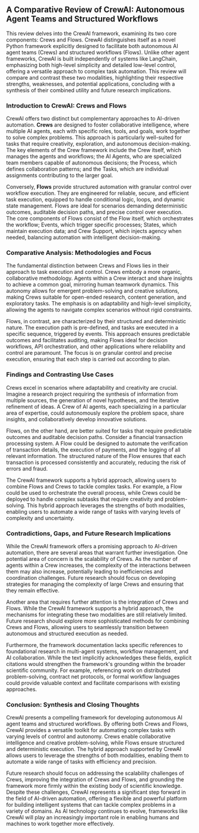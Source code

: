 ## A Comparative Review of CrewAI: Autonomous Agent Teams and Structured Workflows

This review delves into the CrewAI framework, examining its two core components: Crews and Flows. CrewAI distinguishes itself as a novel Python framework explicitly designed to facilitate both autonomous AI agent teams (Crews) and structured workflows (Flows). Unlike other agent frameworks, CrewAI is built independently of systems like LangChain, emphasizing both high-level simplicity and detailed low-level control, offering a versatile approach to complex task automation. This review will compare and contrast these two modalities, highlighting their respective strengths, weaknesses, and potential applications, concluding with a synthesis of their combined utility and future research implications.

### Introduction to CrewAI: Crews and Flows

CrewAI offers two distinct but complementary approaches to AI-driven automation. **Crews** are designed to foster collaborative intelligence, where multiple AI agents, each with specific roles, tools, and goals, work together to solve complex problems. This approach is particularly well-suited for tasks that require creativity, exploration, and autonomous decision-making. The key elements of the Crew framework include the Crew itself, which manages the agents and workflows; the AI Agents, who are specialized team members capable of autonomous decisions; the Process, which defines collaboration patterns; and the Tasks, which are individual assignments contributing to the larger goal.

Conversely, **Flows** provide structured automation with granular control over workflow execution. They are engineered for reliable, secure, and efficient task execution, equipped to handle conditional logic, loops, and dynamic state management. Flows are ideal for scenarios demanding deterministic outcomes, auditable decision paths, and precise control over execution. The core components of Flows consist of the Flow itself, which orchestrates the workflow; Events, which trigger specific processes; States, which maintain execution data; and Crew Support, which injects agency when needed, balancing automation with intelligent decision-making.

### Comparative Analysis: Methodologies and Focus

The fundamental distinction between Crews and Flows lies in their approach to task execution and control. Crews embody a more organic, collaborative methodology. Agents within a Crew interact and share insights to achieve a common goal, mirroring human teamwork dynamics. This autonomy allows for emergent problem-solving and creative solutions, making Crews suitable for open-ended research, content generation, and exploratory tasks. The emphasis is on adaptability and high-level simplicity, allowing the agents to navigate complex scenarios without rigid constraints.

Flows, in contrast, are characterized by their structured and deterministic nature. The execution path is pre-defined, and tasks are executed in a specific sequence, triggered by events. This approach ensures predictable outcomes and facilitates auditing, making Flows ideal for decision workflows, API orchestration, and other applications where reliability and control are paramount. The focus is on granular control and precise execution, ensuring that each step is carried out according to plan.

### Findings and Contrasting Use Cases

Crews excel in scenarios where adaptability and creativity are crucial. Imagine a research project requiring the synthesis of information from multiple sources, the generation of novel hypotheses, and the iterative refinement of ideas. A Crew of AI agents, each specializing in a particular area of expertise, could autonomously explore the problem space, share insights, and collaboratively develop innovative solutions.

Flows, on the other hand, are better suited for tasks that require predictable outcomes and auditable decision paths. Consider a financial transaction processing system. A Flow could be designed to automate the verification of transaction details, the execution of payments, and the logging of all relevant information. The structured nature of the Flow ensures that each transaction is processed consistently and accurately, reducing the risk of errors and fraud.

The CrewAI framework supports a hybrid approach, allowing users to combine Flows and Crews to tackle complex tasks. For example, a Flow could be used to orchestrate the overall process, while Crews could be deployed to handle complex subtasks that require creativity and problem-solving. This hybrid approach leverages the strengths of both modalities, enabling users to automate a wide range of tasks with varying levels of complexity and uncertainty.

### Contradictions, Gaps, and Future Research Implications

While the CrewAI framework offers a promising approach to AI-driven automation, there are several areas that warrant further investigation. One potential area of concern is the scalability of Crews. As the number of agents within a Crew increases, the complexity of the interactions between them may also increase, potentially leading to inefficiencies and coordination challenges. Future research should focus on developing strategies for managing the complexity of large Crews and ensuring that they remain effective.

Another area that requires further attention is the integration of Crews and Flows. While the CrewAI framework supports a hybrid approach, the mechanisms for integrating these two modalities are still relatively limited. Future research should explore more sophisticated methods for combining Crews and Flows, allowing users to seamlessly transition between autonomous and structured execution as needed.

Furthermore, the framework documentation lacks specific references to foundational research in multi-agent systems, workflow management, and AI collaboration. While the text implicitly acknowledges these fields, explicit citations would strengthen the framework's grounding within the broader scientific community. For example, referencing work on distributed problem-solving, contract net protocols, or formal workflow languages could provide valuable context and facilitate comparisons with existing approaches.

### Conclusion: Synthesis and Closing Thoughts

CrewAI presents a compelling framework for developing autonomous AI agent teams and structured workflows. By offering both Crews and Flows, CrewAI provides a versatile toolkit for automating complex tasks with varying levels of control and autonomy. Crews enable collaborative intelligence and creative problem-solving, while Flows ensure structured and deterministic execution. The hybrid approach supported by CrewAI allows users to leverage the strengths of both modalities, enabling them to automate a wide range of tasks with efficiency and precision.

Future research should focus on addressing the scalability challenges of Crews, improving the integration of Crews and Flows, and grounding the framework more firmly within the existing body of scientific knowledge. Despite these challenges, CrewAI represents a significant step forward in the field of AI-driven automation, offering a flexible and powerful platform for building intelligent systems that can tackle complex problems in a variety of domains. As AI technology continues to evolve, frameworks like CrewAI will play an increasingly important role in enabling humans and machines to work together more effectively.